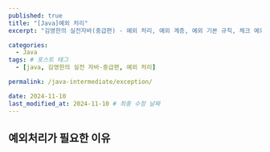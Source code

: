 ```yaml
---
published: true
title: "[Java]예외 처리"
excerpt: "김영한의 실전자바(중급편) - 예외 처리, 예외 계층, 예외 기본 규칙, 체크 예외, 언체크 예외"

categories:
  - Java
tags: # 포스트 태그
  - [java, 김영한의 실전 자바-중급편, 예외 처리] 

permalink: /java-intermediate/exception/

date: 2024-11-10
last_modified_at: 2024-11-10 # 최종 수정 날짜
---
```


## 예외처리가 필요한 이유

